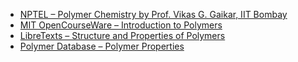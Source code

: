 - [NPTEL – Polymer Chemistry by Prof. Vikas G. Gaikar, IIT Bombay](https://nptel.ac.in/courses/104/105/104105124)
- [MIT OpenCourseWare – Introduction to Polymers](https://ocw.mit.edu/courses/materials-science-and-engineering/3-063-polymer-physics-spring-2007/)
- [LibreTexts – Structure and Properties of Polymers](https://chem.libretexts.org/Bookshelves/Physical_and_Theoretical_Chemistry_Textbook_Maps/Supplemental_Modules_(Physical_and_Theoretical_Chemistry)/Physical_Properties_of_Matter/States_of_Matter/Properties_of_Solids/Polymers)
- [Polymer Database – Polymer Properties](https://polymerdatabase.com/polymer%20physics/Polymer%20Properties.html)
